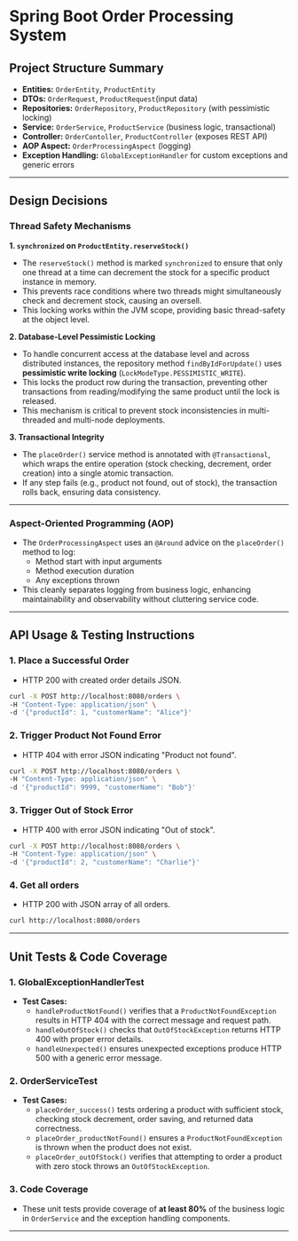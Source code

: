 # Spring Boot Order Processing System

## Project Structure Summary

- **Entities:** `OrderEntity`, `ProductEntity`
- **DTOs:** `OrderRequest`, `ProductRequest`(input data)
- **Repositories:** `OrderRepository`, `ProductRepository` (with pessimistic locking)
- **Service:** `OrderService`, `ProductService` (business logic, transactional)
- **Controller:** `OrderContoller`, `ProductController` (exposes REST API)
- **AOP Aspect:** `OrderProcessingAspect` (logging)
- **Exception Handling:** `GlobalExceptionHandler` for custom exceptions and generic errors

---

## Design Decisions

### Thread Safety Mechanisms

**1. `synchronized` on `ProductEntity.reserveStock()`**

- The `reserveStock()` method is marked `synchronized` to ensure that only one thread at a time can decrement the stock for a specific product instance in memory.
- This prevents race conditions where two threads might simultaneously check and decrement stock, causing an oversell.
- This locking works within the JVM scope, providing basic thread-safety at the object level.

**2. Database-Level Pessimistic Locking**

- To handle concurrent access at the database level and across distributed instances, the repository method `findByIdForUpdate()` uses **pessimistic write locking** (`LockModeType.PESSIMISTIC_WRITE`).
- This locks the product row during the transaction, preventing other transactions from reading/modifying the same product until the lock is released.
- This mechanism is critical to prevent stock inconsistencies in multi-threaded and multi-node deployments.

**3. Transactional Integrity**

- The `placeOrder()` service method is annotated with `@Transactional`, which wraps the entire operation (stock checking, decrement, order creation) into a single atomic transaction.
- If any step fails (e.g., product not found, out of stock), the transaction rolls back, ensuring data consistency.

---

### Aspect-Oriented Programming (AOP)

- The `OrderProcessingAspect` uses an `@Around` advice on the `placeOrder()` method to log:
    - Method start with input arguments
    - Method execution duration
    - Any exceptions thrown
- This cleanly separates logging from business logic, enhancing maintainability and observability without cluttering service code.

---

## API Usage & Testing Instructions

### 1. Place a Successful Order

- HTTP 200 with created order details JSON.

```bash
curl -X POST http://localhost:8080/orders \
-H "Content-Type: application/json" \
-d '{"productId": 1, "customerName": "Alice"}'
```

### 2. Trigger Product Not Found Error

- HTTP 404 with error JSON indicating "Product not found".

```bash
curl -X POST http://localhost:8080/orders \
-H "Content-Type: application/json" \
-d '{"productId": 9999, "customerName": "Bob"}'
```

### 3. Trigger Out of Stock Error

- HTTP 400 with error JSON indicating "Out of stock".

```bash
curl -X POST http://localhost:8080/orders \
-H "Content-Type: application/json" \
-d '{"productId": 2, "customerName": "Charlie"}'
```

### 4. Get all orders

- HTTP 200 with JSON array of all orders.

```bash
curl http://localhost:8080/orders
```

---

## Unit Tests & Code Coverage

### 1. GlobalExceptionHandlerTest

- **Test Cases:**
    - `handleProductNotFound()` verifies that a `ProductNotFoundException` results in HTTP 404 with the correct message and request path.
    - `handleOutOfStock()` checks that `OutOfStockException` returns HTTP 400 with proper error details.
    - `handleUnexpected()` ensures unexpected exceptions produce HTTP 500 with a generic error message.

### 2. OrderServiceTest

- **Test Cases:**
    - `placeOrder_success()` tests ordering a product with sufficient stock, checking stock decrement, order saving, and returned data correctness.
    - `placeOrder_productNotFound()` ensures a `ProductNotFoundException` is thrown when the product does not exist.
    - `placeOrder_outOfStock()` verifies that attempting to order a product with zero stock throws an `OutOfStockException`.

### 3. Code Coverage
- These unit tests provide coverage of **at least 80%** of the business logic in `OrderService` and the exception handling components.

---